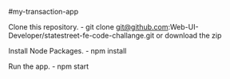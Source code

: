 #my-transaction-app

Clone this repository. - git clone git@github.com:Web-UI-Developer/statestreet-fe-code-challange.git or download the zip

Install Node Packages. - npm install

Run the app. - npm start
